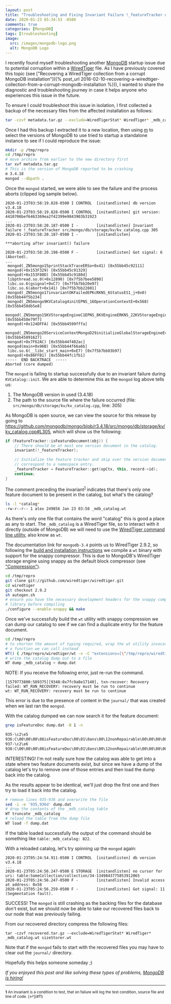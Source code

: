 ```yaml
---
layout: post
title: "Troubleshooting and Fixing Invariant Failure !_featureTracker on MongoDB Startup"
date: 2020-01-23 05:34:53 -0500
comments: true
categories: [MongoDB]
tags: [troubleshooting]
image:
  src: /images/mongodb-logo.png
  alt: MongoDB Logo
---
```

I recently found myself troubleshooting another [MongoDB](https://www.mongodb.com/) startup issue due to potential corruption within a [WiredTiger](https://docs.mongodb.com/manual/core/wiredtiger/) file. As I have previously covered this topic (see ["Recovering a WiredTiger collection from a corrupt MongoDB installation"]({% post_url 2016-02-10-recovering-a-wiredtiger-collection-from-a-corrupt-mongodb-installation %})), I wanted to share the diagnostic and troubleshooting journey in case it helps anyone who experiences this issue in the future.

To ensure I could troubleshoot this issue in isolation, I first collected a backup of the necessary files from the affected installation as follows:

```bash
tar -czvf metadata.tar.gz --exclude=WiredTigerStat* WiredTiger* _mdb_catalog.wt sizeStorer.wt
```

Once I had this backup I extracted it to a new location, then using [m](https://github.com/aheckmann/m) to select the versions of MongoDB to use tried to startup a standalone instance to see if I could reproduce the issue:

```bash
mkdir -p /tmp/repro
cd /tmp/repro
# move archive from earlier to the new directory first
tar xvf metadata.tar.gz
# This is the version of MongoDB reported to be crashing
m 3.4.18
mongod --dbpath .
```

Once the `mongod` started, we were able to see the failure and the process aborts (clipped log sample below).

```
2020-01-23T03:58:19.828-0500 I CONTROL  [initandlisten] db version v3.4.18
2020-01-23T03:58:19.828-0500 I CONTROL  [initandlisten] git version: 4410706bef6463369ea2f42399e9843903b31923
...
2020-01-23T03:58:20.187-0500 I -        [initandlisten] Invariant failure !_featureTracker src/mongo/db/storage/kv/kv_catalog.cpp 305
2020-01-23T03:58:20.187-0500 I -        [initandlisten]

***aborting after invariant() failure

2020-01-23T03:58:20.198-0500 F -        [initandlisten] Got signal: 6 (Aborted).
...
 mongod(_ZN5mongo15printStackTraceERSo+0x41) [0x55bb45c92111]
 mongod(+0x153F329) [0x55bb45c91329]
 mongod(+0x153F80D) [0x55bb45c9180d]
 libpthread.so.0(+0x12890) [0x7f5b7bee5890]
 libc.so.6(gsignal+0xC7) [0x7f5b7bb20e97]
 libc.so.6(abort+0x141) [0x7f5b7bb22801]
 mongod(_ZN5mongo17invariantOKFailedEPKcRKNS_6StatusES1_j+0x0) [0x55bb44f5b234]
 mongod(_ZN5mongo9KVCatalog4initEPNS_16OperationContextE+0x568) [0x55bb458db5e8]
 mongod(_ZN5mongo15KVStorageEngineC1EPNS_8KVEngineERKNS_22KVStorageEngineOptionsE+0x807) [0x55bb458e79f7]
 mongod(+0x124DFFA) [0x55bb4599fffa]
 mongod(_ZN5mongo20ServiceContextMongoD29initializeGlobalStorageEngineEv+0x697) [0x55bb45891627]
 mongod(+0x7F62AC) [0x55bb44f482ac]
 mongod(main+0x96B) [0x55bb44f66a6b]
 libc.so.6(__libc_start_main+0xE7) [0x7f5b7bb03b97]
 mongod(+0x86FFB1) [0x55bb44fc1fb1]
-----  END BACKTRACE  -----
Aborted (core dumped)
```

<!-- more -->

The `mongod` is failing to startup successfully due to an invariant failure during `KVCatalog::init`. We are able to determine this as the `mongod` log above tells us:

1. The MongoDB version in used (3.4.18)
2. The path to the source file where the failure occurred (file: `src/mongo/db/storage/kv/kv_catalog.cpp`, line: 305)

As MongoDB is open source, we can view the source for this release by going to https://github.com/mongodb/mongo/blob/r3.4.18/src/mongo/db/storage/kv/kv_catalog.cpp#L305, which will show us the following:

```cpp
if (FeatureTracker::isFeatureDocument(obj)) {
    // There should be at most one version document in the catalog.
    invariant(!_featureTracker);

    // Initialize the feature tracker and skip over the version document because it doesn't
    // correspond to a namespace entry.
    _featureTracker = FeatureTracker::get(opCtx, this, record->id);
    continue;
}
```

The comment preceding the invariant<sup id="f1">[1](#fn1)</sup> indicates that there's only one feature document to be present in the catalog, but what's the catalog?

```bash
ls -l *catalog*
-rw-r--r-- 1 alex 249856 Jan 23 03:58 _mdb_catalog.wt
```

As there's only one file that contains the word "catalog" this is good a place as any to start. The `_mdb_catalog` is a WiredTiger file, so to interact with it directly (outside of MongoDB) we will need to use the [WiredTiger command line utility](http://source.wiredtiger.com/mongodb-3.4/command_line.html), also know as `wt`.

The documentation link for `mongodb-3.4` points us to WiredTiger 2.9.2, so following the [build and installation instructions](http://source.wiredtiger.com/mongodb-3.4/build-posix.html) we compile a `wt` binary with support for the snappy compressor. This is due to MongoDB's WiredTiger storage engine using snappy as the default block compressor (see ["Compression"](https://docs.mongodb.com/manual/core/wiredtiger/#compression)).

```bash
cd /tmp/repro
git clone git://github.com/wiredtiger/wiredtiger.git
cd wiredtiger
git checkout 2.9.2
sh autogen.sh
# ensure you have the necessary development headers for the snappy compression
# library before compiling
./configure --enable-snappy && make
```

Once we've successfully build the `wt` utility with snappy compression we can dump our catalog to see if we can find a duplicate entry for the feature document.

```bash
cd /tmp/repro
# to shorten the amount of typing required, wrap the wt utility invocation in
# a function we can call instead
WT() { /tmp/repro/wiredtiger/wt -v -C "extensions=[\"/tmp/repro/wiredtiger/ext/compressors/snappy/.libs/libwiredtiger_snappy.so\"]" $@; }
# write the catalog dump out to a file
WT dump _mdb_catalog > dump.dat
```

NOTE: If you receive the following error, just re-run the command.

```
[1579773800:589375][9348:0x7fc9a8e17140], txn-recover: Recovery failed: WT_RUN_RECOVERY: recovery must be run to continue
wt: WT_RUN_RECOVERY: recovery must be run to continue
```

This error is due to the presence of content in the `journal/` that was created when we last ran the `mongod`.

With the catalog dumped we can now search it for the feature document:

```bash
grep isFeatureDoc dump.dat -B 1 -n

935-\c2\e5
936:C\00\00\00\08isFeatureDoc\00\01\0ans\00\12nonRepairable\00\00\00\00\00\00\00\00\00\12repairable\00\01\00\00\00\00\00\00\00\00
937-\c2\e6
938:C\00\00\00\08isFeatureDoc\00\01\0ans\00\12nonRepairable\00\00\00\00\00\00\00\00\00\12repairable\00\01\00\00\00\00\00\00\00\00
```

INTERESTING! I'm not really sure how the catalog was able to get into a state where two feature documents exist, but since we have a dump of the catalog let's try to remove one of those entries and then load the dump back into the catalog.

As the results appear to be identical, we'll just drop the first one and then try to load it back into the catalog.

```bash
# remove lines 935-936 and overwrite the file
sed -i -e '935,936d' dump.dat
# drop the contents of the _mdb_catalog table
WT truncate _mdb_catalog
# reload the table from the dump file
WT load -f dump.dat
```

If the table loaded successfully the output of the command should be something like `table:_mdb_catalog: 822`.

With a reloaded catalog, let's try spinning up the `mongod` again:

```
2020-01-23T05:24:54.911-0500 I CONTROL  [initandlisten] db version v3.4.18
...
2020-01-23T05:24:56.247-0500 E STORAGE  [initandlisten] no cursor for uri: table:SomeCollection/collection/34-1349843775853912065
2020-01-23T05:24:56.247-0500 F -        [initandlisten] Invalid access at address: 0x58
2020-01-23T05:24:56.259-0500 F -        [initandlisten] Got signal: 11 (Segmentation fault).
```

SUCCESS! The `mongod` is still crashing as the backing files for the database don't exist, but we should now be able to take our recovered files back to our node that was previously failing.

From our recovered directory compress the following files:

```
tar -czvf recovered.tar.gz --exclude=WiredTigerStat* WiredTiger* _mdb_catalog.wt sizeStorer.wt
```

Note that if the `mongod` fails to start with the recovered files you may have to clear out the `journal/` directory.

Hopefully this helps someone someday ;)

<em>If you enjoyed this post and like solving these types of problems, [MongoDB is hiring!](https://grnh.se/dcd90aac1)</em>

<hr/>
<small><b id="fn1">1</b> An invariant is a condition to test, that on failure will log the test condition, source file and line of code. [↩](#f1)</small>
